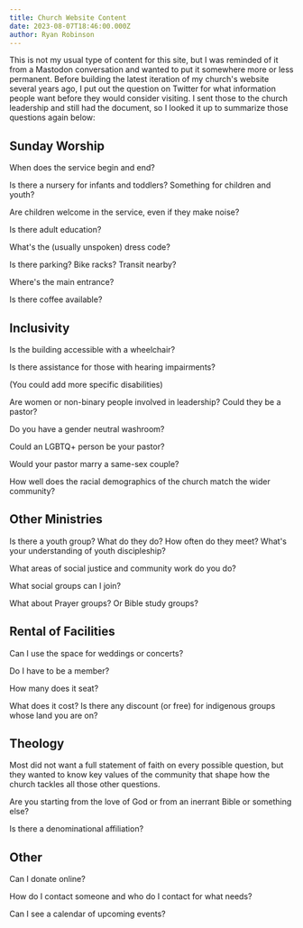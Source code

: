```yaml
---
title: Church Website Content
date: 2023-08-07T18:46:00.000Z
author: Ryan Robinson
---
```


This is not my usual type of content for this site, but I was reminded of it from a Mastodon conversation and wanted to put it somewhere more or less permanent. Before building the latest iteration of my church's website several years ago, I put out the question on Twitter for what information people want before they would consider visiting. I sent those to the church leadership and still had the document, so I looked it up to summarize those questions again below:

## Sunday Worship

When does the service begin and end?

Is there a nursery for infants and toddlers? Something for children and youth?

Are children welcome in the service, even if they make noise?

Is there adult education?

What's the (usually unspoken) dress code?

Is there parking? Bike racks? Transit nearby?

Where's the main entrance?

Is there coffee available?

## Inclusivity

Is the building accessible with a wheelchair?

Is there assistance for those with hearing impairments?

(You could add more specific disabilities)

Are women or non-binary people involved in leadership? Could they be a pastor?

Do you have a gender neutral washroom?

Could an LGBTQ+ person be your pastor?

Would your pastor marry a same-sex couple?

How well does the racial demographics of the church match the wider community?

## Other Ministries

Is there a youth group? What do they do? How often do they meet? What's your understanding of youth discipleship?

What areas of social justice and community work do you do?

What social groups can I join?

What about Prayer groups? Or Bible study groups?

## Rental of Facilities

Can I use the space for weddings or concerts?

Do I have to be a member?

How many does it seat?

What does it cost? Is there any discount (or free) for indigenous groups whose land you are on?

## Theology

Most did not want a full statement of faith on every possible question, but they wanted to know key values of the community that shape how the church tackles all those other questions. 

Are you starting from the love of God or from an inerrant Bible or something else? 

Is there a denominational affiliation?

## Other

Can I donate online?

How do I contact someone and who do I contact for what needs?

Can I see a calendar of upcoming events?
